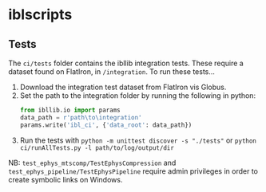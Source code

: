 # iblscripts

## Tests
The `ci/tests` folder contains the ibllib integration tests.  These require a dataset found on
 FlatIron, in `/integration`.  To run these tests...
 
 1. Download the integration test dataset from FlatIron vis Globus.
 2. Set the path to the integration folder by running the following in python:
    ```python
    from ibllib.io import params
    data_path = r'path\to\integration'
    params.write('ibl_ci', {'data_root': data_path})
    ```
 3. Run the tests with `python -m unittest discover -s "./tests"` or
 `python ci/runAllTests.py -l path/to/log/output/dir`
 
 NB: `test_ephys_mtscomp/TestEphysCompression` and `test_ephys_pipeline/TestEphysPipeline` require
  admin privileges in order to create symbolic links on Windows.
